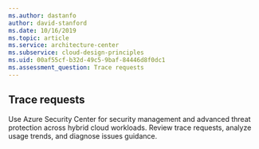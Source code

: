 ```yaml
---
ms.author: dastanfo
author: david-stanford
ms.date: 10/16/2019
ms.topic: article
ms.service: architecture-center
ms.subservice: cloud-design-principles
ms.uid: 00af55cf-b32d-49c5-9baf-84446d8f0dc1
ms.assessment_question: Trace requests
---
```

## Trace requests

Use Azure Security Center for security management and advanced threat protection across hybrid cloud workloads. Review trace requests, analyze usage trends, and diagnose issues guidance.
